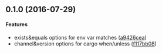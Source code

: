 <a name=""></a>
## 0.1.0 (2016-07-29)


#### Features

*   exists&equals options for env var matches ([a9426cea](https://github.com/starkat99/cargo-when/commit/a9426cea9bbffe5dd365b16cf69b54df944ff878))
*   channel&version options for cargo when/unless ([f117bb08](https://github.com/starkat99/cargo-when/commit/f117bb08290340d433b9362f419607b5af32733e))



